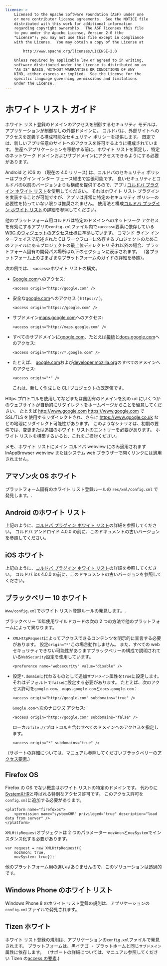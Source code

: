 ```yaml
---
license: >
    Licensed to the Apache Software Foundation (ASF) under one
    or more contributor license agreements.  See the NOTICE file
    distributed with this work for additional information
    regarding copyright ownership.  The ASF licenses this file
    to you under the Apache License, Version 2.0 (the
    "License"); you may not use this file except in compliance
    with the License.  You may obtain a copy of the License at

        http://www.apache.org/licenses/LICENSE-2.0

    Unless required by applicable law or agreed to in writing,
    software distributed under the License is distributed on an
    "AS IS" BASIS, WITHOUT WARRANTIES OR CONDITIONS OF ANY
    KIND, either express or implied.  See the License for the
    specific language governing permissions and limitations
    under the License.
---
```


# ホワイト リスト ガイド

ホワイト リスト登録のドメインのアクセスを制御するセキュリティ モデルは、アプリケーションが制御なしの外部ドメインに。 コルドバは、外部サイトへのアクセスを定義する構成可能なセキュリティ ポリシーを提供します。 既定では、新しいアプリ任意のサイトへのアクセスを許可するように構成されています。 生産へアプリケーションを移動する前に、ホワイト リストを策定し、特定のネットワーク ドメインおよびサブドメインにアクセスできるようにする必要があります。

Android と iOS の （現在の 4.0 リリース) は、コルドバのセキュリティ ポリシーはプラグイン インター フェース経由で拡張可能です。 良いセキュリティとコルドバの以前のバージョンよりも構成を提供するので、アプリ[コルドバ プラグイン ホワイト リスト][1]を使用してください。 それはホワイト リスト プラグインを実装することが可能ですが、アプリは非常に特定のセキュリティ ポリシーの必要性を持っていない限りは推奨されません。 使用法と構成[コルドバ プラグイン ホワイト リスト][1]の詳細を参照してください。

 [1]: https://github.com/apache/cordova-plugin-whitelist

他のプラットフォーム用コルドバは特定のドメインへのネットワーク アクセスを有効にするアプリの`config.xml`ファイル内で`<access>`要素に依存している[W3C のウィジェットのアクセス][2]仕様に準拠しています。 コマンド ライン インターフェイスで記述された CLI ワークフローに依存するプロジェクトのためこのファイルにあるプロジェクトの最上位ディレクトリ それ以外の場合、プラットフォーム固有の開発パス場所は以下のセクションに表示されます。 （各プラットフォーム上のさまざまなプラットフォームのガイドの詳細を参照）。

 [2]: http://www.w3.org/TR/widgets-access/

次の例では、 `<access>`ホワイト リストの構文。

*   [Google.com][3]へのアクセス:
    
        <access origin="http://google.com" />
        

*   安全な[google.com][4]へのアクセス ( `https://` )。
    
        <access origin="https://google.com" />
        

*   サブドメイン[maps.google.com][5]へのアクセス:
    
        <access origin="http://maps.google.com" />
        

*   すべてのサブドメインに[google.com][3]、たとえば[接続][6]と[docs.google.com][7]へのアクセス:
    
        <access origin="http://*.google.com" />
        

*   たとえば、 [google.com][3]および[developer.mozilla.org][8]の*すべて*のドメインへのアクセス:
    
        <access origin="*" />
        
    
    これは、新しく作成した CLI プロジェクトの既定値です。

 [3]: http://google.com
 [4]: https://google.com
 [5]: http://maps.google.com
 [6]: http://mail.google.com
 [7]: http://docs.google.com
 [8]: http://developer.mozilla.org

Https プロトコルを使用してなどまたは国固有のドメインを別の url にいくつかのウェブサイトが自動的にリダイレクトをホームページからことを留意してください。 たとえば http://www.google.com https://www.google.com で SSL/TLS を使用するリダイレクトされ、さらに https://www.google.co.uk などの地理にリダイレクト可能性があります。 このようなシナリオは、初期の要件では、変更または追加のホワイト リストのエントリーを必要があります。 ホワイト リストを構築するいると、これをご検討ください。

メモ、ホワイト リストにメイン コルドバ webview にのみ適用されます InAppBrowser webview またはシステム web ブラウザーで開くリンクには適用されません。

## アマゾン火 OS ホワイト

プラットフォーム固有のホワイト リスト登録ルールの `res/xml/config.xml` で発見します。.

## Android のホワイト リスト

上記のように、[コルドバ プラグイン ホワイト リスト][1]の詳細を参照してください。 コルドバ アンドロイド 4.0.0 の前に、このドキュメントの古いバージョンを参照してください。

## iOS ホワイト

上記のように、[コルドバ プラグイン ホワイト リスト][1]の詳細を参照してください。 コルドバ ios 4.0.0 の前に、このドキュメントの古いバージョンを参照してください。

## ブラックベリー 10 ホワイト

`Www/config.xml`でホワイト リスト登録ルールの発見します。.

ブラックベリー 10年使用ワイルドカードの次の 2 つの方法で他のプラットフォームによって異なります。

*   `XMLHttpRequest`によってアクセスできるコンテンツを明示的に宣言する必要があります。 設定`origin="*"`この場合動作しません。 また、すべての web セキュリティできない可能性がありますブラックベリーの構成で説明されている`WebSecurity`設定を使用しています。
    
        <preference name="websecurity" value="disable" />
        

*   設定`*.domain`に代わるものとして追加`サブドメイン`属性を`true`に設定します。 それはデフォルトで`false`に設定する必要があります。 たとえば、次のアクセス許可を`google.com`、 `maps.google.com`と`docs.google.com`：
    
        <access origin="http://google.com" subdomains="true" />
        
    
    `Google.com`へ次のナロウズ アクセス:
    
        <access origin="http://google.com" subdomains="false" />
        
    
    ローカル`file://`プロトコルを含むすべてのドメインへのアクセスを指定します。
    
        <access origin="*" subdomains="true" />
        

（サポートの詳細については、マニュアル参照してくださいブラックベリーの[アクセス要素][9].)

 [9]: https://developer.blackberry.com/html5/documentation/ww_developing/Access_element_834677_11.html

## Firefox OS

Firefox の OS でない概念はホワイト リストの特定のドメインです。 代わりに[SystemXHR][10]と呼ばれる特別なアクセス許可です。 このアクセス許可を`config.xml`に追加する必要があります。

 [10]: https://developer.mozilla.org/en-US/docs/Web/API/XMLHttpRequest#Permissions

    <platform name="firefoxos">
        <permission name="systemXHR" privileged="true" description="load data from server" />
    </platform>
    

`XMLHttpRequest`オブジェクトは 2 つのパラメーター `mozAnon`と`mozSystem`でインスタンス化する必要があります。

    var request = new XMLHttpRequest({
        mozAnon: true,
        mozSystem: true});
    

他のプラットフォーム用の違いはありませんので、このソリューションは透過的です。

## Windows Phone のホワイト リスト

Windows Phone 8 のホワイト リスト登録の規則は、アプリケーションの`config.xml`ファイルで発見されます。

## Tizen ホワイト

ホワイト リスト登録の規則は、アプリケーションの`config.xml`ファイルで発見されます。 プラットフォームは、黒イチゴ ・ プラットホームと同じ`サブドメイン`属性に依存します。 （サポートの詳細については、マニュアル参照してください Tizen の[access の要素][11].)

 [11]: https://developer.tizen.org/help/index.jsp?topic=%2Forg.tizen.web.appprogramming%2Fhtml%2Fide_sdk_tools%2Fconfig_editor_w3celements.htm